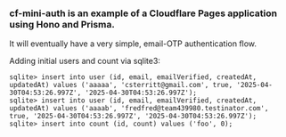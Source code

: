 ### cf-mini-auth is an example of a Cloudflare Pages application using Hono and Prisma.

It will eventually have a very simple, email-OTP authentication flow.

Adding initial users and count via sqlite3:

    sqlite> insert into user (id, email, emailVerified, createdAt, updatedAt) values ('aaaaa', 'csterritt@gmail.com', true, '2025-04-30T04:53:26.997Z', '2025-04-30T04:53:26.997Z');
    sqlite> insert into user (id, email, emailVerified, createdAt, updatedAt) values ('aaaab', 'fredfred@team439980.testinator.com', true, '2025-04-30T04:53:26.997Z', '2025-04-30T04:53:26.997Z');
    sqlite> insert into count (id, count) values ('foo', 0);
